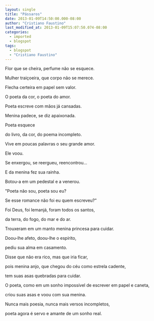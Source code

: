 ```yaml
---
layout: single
title: "Pássaros"
date: 2013-01-09T14:50:00.000-08:00
author: "Cristiano Faustino"
last_modified_at: 2013-01-09T15:07:50.074-08:00
categories:
  - imported
  - blogspot
tags:
  - blogspot
  - "Cristiano Faustino"
---
```


Flor que se cheira, perfume não se esquece.

Mulher traiçoeira, que corpo não se merece.

Flecha certeira em papel sem valor.

O poeta da cor, o poeta do amor.



Poeta escreve com mãos já cansadas.

Menina padece, se diz apaixonada.

Poeta esquece

do livro, da cor, do poema incompleto.

Vive em poucas palavras o seu grande amor.



Ele voou.

Se enxergou, se reergueu, reencontrou...

E da menina fez sua rainha.

Botou-a em um pedestal e a venerou.

"Poeta não sou, poeta sou eu?

Se esse romance não foi eu quem escreveu?"



Foi Deus, foi Iemanjá, foram todos os santos,

da terra, do fogo, do mar e do ar.

Trouxeram em um manto menina princesa para cuidar.



Doou-lhe afeto, doou-lhe o espírito,

pediu sua alma em casamento.

Disse que não era rico, mas que iria ficar,

pois menina anjo, que chegou do céu como estrela cadente,

tem suas asas quebradas para cuidar.



O poeta, como em um sonho impossível de escrever em papel e caneta,

criou suas asas e voou com sua menina.

Nunca mais poesia, nunca mais versos incompletos,

poeta agora é servo e amante de um sonho real.